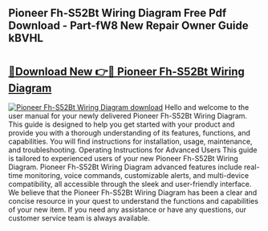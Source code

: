 ## Pioneer Fh-S52Bt Wiring Diagram Free Pdf Download - Part-fW8 New Repair Owner Guide kBVHL

# <h2><a href="http://dft6yx.blite.top/?on=Pioneer+Fh-S52Bt+Wiring+Diagram">🔗Download New 👉🔴 Pioneer Fh-S52Bt Wiring Diagram</a></h2>

[![Pioneer Fh-S52Bt Wiring Diagram download](https://i.imgur.com/lujVjoI.png)](http://dft6yx.blite.top/?on=Pioneer+Fh-S52Bt+Wiring+Diagram)
Hello and welcome to the user manual for your newly delivered Pioneer Fh-S52Bt Wiring Diagram. This guide is designed to help you get started with your product and provide you with a thorough understanding of its features, functions, and capabilities. You will find instructions for installation, usage, maintenance, and troubleshooting. Operating Instructions for Advanced Users This guide is tailored to experienced users of your new Pioneer Fh-S52Bt Wiring Diagram. Pioneer Fh-S52Bt Wiring Diagram advanced features include real-time monitoring, voice commands, customizable alerts, and multi-device compatibility, all accessible through the sleek and user-friendly interface. We believe that the Pioneer Fh-S52Bt Wiring Diagram has been a clear and concise resource in your quest to understand the functions and capabilities of your new item. If you need any assistance or have any questions, our customer service team is always available.
